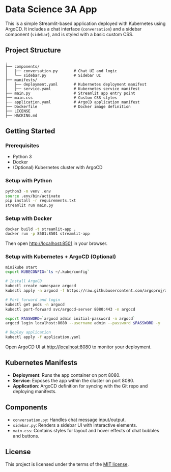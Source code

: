 # Data Science 3A App

This is a simple Streamlit-based application deployed with Kubernetes using ArgoCD. It includes a chat interface (`conversation`) and a sidebar component (`sidebar`), and is styled with a basic custom CSS.

## Project Structure

```
.
├── components/
│   ├── conversation.py       # Chat UI and logic
│   └── sidebar.py            # Sidebar UI
├── manifests/
│   ├── deployment.yaml       # Kubernetes deployment manifest
│   ├── service.yaml          # Kubernetes service manifest
├── main.py                   # Streamlit app entry point
├── main.css                  # Custom CSS styles
├── application.yaml          # ArgoCD application manifest
├── Dockerfile                # Docker image definition
├── LICENSE
├── HACKING.md
```

## Getting Started

### Prerequisites

- Python 3
- Docker
- (Optional) Kubernetes cluster with ArgoCD

### Setup with Python

```bash
python3 -m venv .env
source .env/bin/activate
pip install -r requirements.txt
streamlit run main.py
```

### Setup with Docker

```bash
docker build -t streamlit-app .
docker run -p 8501:8501 streamlit-app
```

Then open [http://localhost:8501](http://localhost:8501) in your browser.

### Setup with Kubernetes + ArgoCD (Optional)

```bash
minikube start
export KUBECONFIG=`ls ~/.kube/config`

# Install ArgoCD
kubectl create namespace argocd
kubectl apply -n argocd -f https://raw.githubusercontent.com/argoproj/argo-cd/stable/manifests/install.yaml

# Port forward and login
kubectl get pods -n argocd
kubectl port-forward svc/argocd-server 8080:443 -n argocd

export PASSWORD=`argocd admin initial-password -n argocd`
argocd login localhost:8080 --username admin --password $PASSWORD -y

# Deploy application
kubectl apply -f application.yaml
```

Open ArgoCD UI at [http://localhost:8080](http://localhost:8080) to monitor your deployment.

## Kubernetes Manifests

- **Deployment**: Runs the app container on port 8080.
- **Service**: Exposes the app within the cluster on port 8080.
- **Application**: ArgoCD definition for syncing with the Git repo and deploying manifests.

## Components

- `conversation.py`: Handles chat message input/output.
- `sidebar.py`: Renders a sidebar UI with interactive elements.
- `main.css`: Contains styles for layout and hover effects of chat bubbles and buttons.

## License

This project is licensed under the terms of the [MIT license](./LICENSE).

